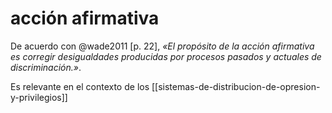 # acción afirmativa
De acuerdo con @wade2011 [p. 22], *«El propósito de la acción afirmativa es corregir desigualdades producidas por procesos pasados y actuales de discriminación.»*.

Es relevante en el contexto de los [[sistemas-de-distribucion-de-opresion-y-privilegios]]
